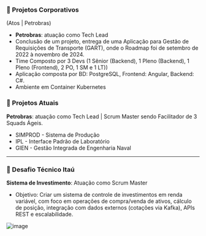 ### 📂 Projetos Corporativos
(Atos | Petrobras)
- **Petrobras**: atuação como Tech Lead
- Conclusão de um projeto, entrega de uma Aplicação para Gestão de Requisições de Transporte (GART), onde o Roadmap foi de setembro de 2022 à novembro de 2024.
- Time Composto por 3 Devs (1 Sênior (Backend), 1 Pleno (Backend), 1 Pleno (Frontend), 2 PO, 1 SM e 1 LT))
- Aplicação composta por BD: PostgreSQL, Frontend: Angular, Backend: C#.
- Ambiente em Container Kubernetes 

### 📂 Projetos Atuais
**Petrobras**: atuação como Tech Lead | Scrum Master sendo Facilitador de 3 Squads Ágeis.
   - SIMPROD - Sistema de Produção
   - IPL - Interface Padrão de Laboratório
   - GIEN - Gestão Integrada de Engenharia Naval
---
### 📂 Desafio Técnico Itaú
**Sistema de Investimento**: Atuação como Scrum Master
- Objetivo: Criar um sistema de controle de investimentos em renda variável, com foco em operações de compra/venda de ativos, cálculo de posição, integração com dados externos (cotações via Kafka), APIs REST e escalabilidade.
  
![image](https://github.com/user-attachments/assets/72135a12-d520-4684-8352-ef882512d255)
